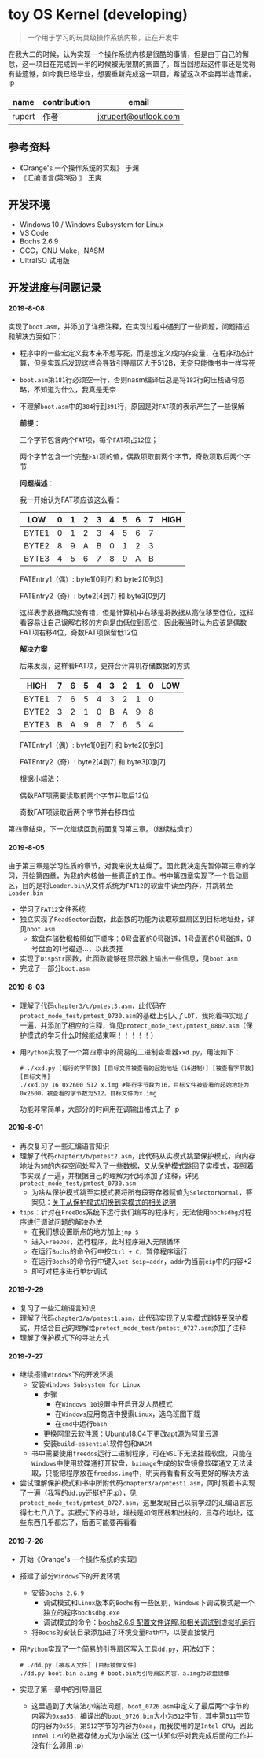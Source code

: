 # toy OS Kernel (developing)

>  一个用于学习的玩具级操作系统内核，正在开发中

在我大二的时候，认为实现一个操作系统内核是很酷的事情，但是由于自己的懈怠，这一项目在完成到一半的时候被无限期的搁置了。每当回想起这件事还是觉得有些遗憾，如今我已经毕业，想要重新完成这一项目，希望这次不会再半途而废。 :p

| name   | contribution | email                |
| ------ | ------------ | -------------------- |
| rupert | 作者         | jxrupert@outlook.com |

## 参考资料

- 《Orange's 一个操作系统的实现》 于渊
- 《汇编语言(第3版) 》 王爽

## 开发环境

- Windows 10 / Windows Subsystem for Linux
- VS Code
- Bochs 2.6.9
- GCC，GNU Make，NASM
- UltraISO 试用版

## 开发进度与问题记录

#### 2019-8-08

实现了`boot.asm`，并添加了详细注释，在实现过程中遇到了一些问题，问题描述和解决方案如下：

- 程序中的一些宏定义我本来不想写死，而是想定义成内存变量，在程序动态计算，但是实现后发现这样会导致引导扇区大于512B，无奈只能像书中一样写死

- `boot.asm`第`181`行必须空一行，否则nasm编译后总是将`182`行的压栈语句忽略，不知道为什么，我真是无奈

- 不理解`boot.asm`中的`384`行到`391`行，原因是对`FAT`项的表示产生了一些误解

  **前提**：

  三个字节包含两个`FAT`项，每个`FAT`项占`12`位；

  两个字节包含一个完整`FAT`项的值，偶数项取前两个字节，奇数项取后两个字节

  **问题描述**：

  我一开始认为FAT项应该这么看：

  | LOW   | 0    | 1    | 2    | 3    | 4    | 5    | 6    | 7    | HIGH |
  | ----- | ---- | ---- | ---- | ---- | ---- | ---- | ---- | ---- | ---- |
  | BYTE1 | 0    | 1    | 2    | 3    | 4    | 5    | 6    | 7    |      |
  | BYTE2 | 8    | 9    | A    | B    | 0    | 1    | 2    | 3    |      |
  | BYTE3 | 4    | 5    | 6    | 7    | 8    | 9    | A    | B    |      |

  FATEntry1（偶）: byte1[0到7] 和 byte2[0到3]

  FATEntry2（奇）: byte2[4到7] 和 byte3[0到7]

  这样表示数据确实没有错，但是计算机中右移是将数据从高位移至低位，这样看容易让自己误解右移的方向是由低位到高位，因此我当时认为应该是偶数FAT项右移4位，奇数FAT项保留低12位

  **解决方案**

  后来发现，这样看FAT项，更符合计算机存储数据的方式

  | HIGH  | 7    | 6    | 5    | 4    | 3    | 2    | 1    | 0    | LOW  |
  | ----- | ---- | ---- | ---- | ---- | ---- | ---- | ---- | ---- | ---- |
  | BYTE1 | 7    | 6    | 5    | 4    | 3    | 2    | 1    | 0    |      |
  | BYTE2 | 3    | 2    | 1    | 0    | B    | A    | 9    | 8    |      |
  | BYTE3 | B    | A    | 9    | 8    | 7    | 6    | 5    | 4    |      |

  FATEntry1（偶）: byte1[0到7] 和 byte2[0到3]

  FATEntry2（奇）: byte2[4到7] 和 byte3[0到7]

  根据小端法：

  偶数FAT项需要读取前两个字节并取后12位

  奇数FAT项读取后两个字节并右移四位

第四章结束，下一次继续回到前面复习第三章。（继续枯燥:p）

#### 2019-8-05

由于第三章是学习性质的章节，对我来说太枯燥了。因此我决定先暂停第三章的学习，开始第四章，为我的内核做一些真正的工作。书中第四章实现了一个启动扇区，目的是将`Loader.bin`从文件系统为`FAT12`的软盘中读至内存，并跳转至`Loader.bin`

- 学习了`FAT12`文件系统
- 独立实现了`ReadSector`函数，此函数的功能为读取软盘扇区到目标地址处，详见`boot.asm`
  - 软盘存储数据按照如下顺序：0号盘面的0号磁道，1号盘面的0号磁道，0号盘面的1号磁道...，以此类推
- 实现了`DispStr`函数，此函数能够在显示器上输出一些信息，见`boot.asm`
- 完成了一部分`boot.asm`

#### 2019-8-03

- 理解了代码`chapter3/c/pmtest3.asm`，此代码在`protect_mode_test/pmtest_0730.asm`的基础上引入了`LDT`，我照着书实现了一遍，并添加了相应的注释，详见`protect_mode_test/pmtest_0802.asm`（保护模式的学习什么时候能结束啊！！！！！）

- 用`Python`实现了一个第四章中的简易的二进制查看器`xxd.py`，用法如下：

  ```shell
  # ./xxd.py [每行的字节数] [目标文件被查看的起始地址（16进制）] [被查看字节数] [目标文件]
  ./xxd.py 16 0x2600 512 x.img #每行字节数为16，目标文件被查看的起始地址为0x2600，被查看的字节数为512，目标文件为x.img
  ```

  功能非常简单，大部分的时间用在调输出格式上了 :p

#### 2019-8-01

- 再次复习了一些汇编语言知识
- 理解了代码`chapter3/b/pmtest2.asm`，此代码从实模式跳至保护模式，向内存地址为`5M`的内存空间处写入了一些数据，又从保护模式跳回了实模式，我照着书实现了一遍，并根据自己的理解为代码添加了注释，详见`protect_mode_test/pmtest_0730.asm`
  - 为啥从保护模式跳至实模式要将所有段寄存器赋值为`SelectorNormal`，答案见：[关于从保护模式切换到实模式的相关说明](http://blog.chinaunix.net/uid-22683402-id-1771401.html)
- `tips`：针对在`FreeDos`系统下运行我们编写的程序时，无法使用`bochsdbg`对程序进行调试问题的解决办法
  - 在我们想设置断点的地方加上`jmp $`
  - 进入`FreeDos`，运行程序，此时程序进入无限循环
  - 在运行`Bochs`的命令行中按`Ctrl + C`，暂停程序运行
  - 在运行`Bochs`的命令行中键入`set $eip=addr`，`addr`为当前`eip`中的内容+2
  - 即可对程序进行单步调试

#### 2019-7-29

- 复习了一些汇编语言知识
- 理解了代码`chapter3/a/pmtest1.asm`，此代码实现了从实模式跳转至保护模式，并结合自己的理解给`protect_mode_test/pmtest_0727.asm`添加了注释
- 理解了保护模式下的寻址方式

#### 2019-7-27

- 继续搭建`Windows`下的开发环境
  - 安装`Windows Subsystem for Linux`
    - 步骤
      - 在`Windows 10`设置中开启开发人员模式
      - 在`Windows`应用商店中搜索`Linux`，选乌班图下载
      - 在`cmd`中运行`bash`
    - 更换阿里云软件源：[Ubuntu18.04下更改apt源为阿里云源](https://blog.csdn.net/zhangjiahao14/article/details/80554616)
    - 安装`build-essential`软件包和`NASM`
  - 书中需要使用`freedos`运行二进制程序，可在`WSL`下无法挂载软盘，只能在`Windows`中使用软碟通打开软盘，`bximage`生成的软盘镜像软碟通又无法读取，只能把程序放在`freedos.img`中，明天再看看有没有更好的解决方法
- 尝试理解保护模式和书中所附代码`chapter3/a/pmtest1.asm`，同时照着书实现了一遍（我写的`dd.py`还挺好用:p），见`protect_mode_test/pmtest_0727.asm`，这里发现自己以前学过的汇编语言忘得七七八八了。实模式下的寻址，堆栈是如何压栈和出栈的，显存的地址，这些东西几乎都忘了，后面可能要再看看

#### 2019-7-26

- 开始《Orange's 一个操作系统的实现》

- 搭建了部分`Windows`下的开发环境

  - 安装`Bochs 2.6.9`
    - 调试模式和`Linux`版本的`Bochs`有一些区别，`Windows`下调试模式是一个独立的程序`bochsdbg.exe`
    - 调试模式的命令：[bochs2.6.9 配置文件详解.和相关调试到虚拟机运行](https://blog.csdn.net/chprain/article/details/79328673)
  - 将`Bochs`的安装目录添加进了环境变量`Path`中，以便直接使用

- 用`Python`实现了一个简易的引导扇区写入工具`dd.py`，用法如下：

  ```shell
  # ./dd.py [被写入文件] [目标镜像文件]
  ./dd.py boot.bin a.img # boot.bin为引导扇区内容，a.img为软盘镜像
  ```

- 实现了第一章中的引导扇区

  - 这里遇到了大端法小端法问题，`boot_0726.asm`中定义了最后两个字节的内容为`0xaa55`，编译出的`boot_0726.bin`大小为`512`字节，其中第`511`字节的内容为`0x55`，第`512`字节的内容为`0xaa`，而我使用的是`Intel CPU`，因此`Intel CPU`的数据存储方式为小端法 (这一认知似乎对我完成后面的工作并没有什么卵用 :p)